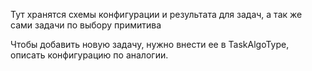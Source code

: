 Тут хранятся схемы конфигурации и результата для задач, а так же сами задачи по выбору примитива

Чтобы добавить новую задачу, нужно внести ее в TaskAlgoType, описать конфигурацию по аналогии.
